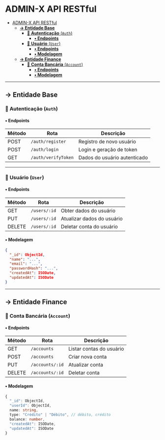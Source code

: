 # ADMIN-X API RESTful

- [ADMIN-X API RESTful](#admin-x-api-restful)
  - [**-\> Entidade Base**](#--entidade-base)
    - [🔐 **Autenticação** (`Auth`)](#-autenticação-auth)
      - [**• Endpoints**](#-endpoints)
    - [👤 **Usuário** (`User`)](#-usuário-user)
      - [**• Endpoints**](#-endpoints-1)
      - [**• Modelagem**](#-modelagem)
  - [**-\> Entidade Finance**](#--entidade-finance)
    - [🏦 **Conta Bancária** (`Account`)](#-conta-bancária-account)
      - [**• Endpoints**](#-endpoints-2)
      - [**• Modelagem**](#-modelagem-1)

---

## **-> Entidade Base**

### 🔐 **Autenticação** (`Auth`)

#### **• Endpoints**

| Método | Rota                | Descrição                    |
| ------ | ------------------- | ---------------------------- |
| POST   | `/auth/register`    | Registro de novo usuário     |
| POST   | `/auth/login`       | Login e geração de token     |
| GET    | `/auth/verifyToken` | Dados do usuário autenticado |

---

### 👤 **Usuário** (`User`)

#### **• Endpoints**

| Método | Rota         | Descrição                  |
| ------ | ------------ | -------------------------- |
| GET    | `/users/:id` | Obter dados do usuário     |
| PUT    | `/users/:id` | Atualizar dados do usuário |
| DELETE | `/users/:id` | Deletar conta do usuário   |

#### **• Modelagem**

```json
{
  "_id": ObjectId,
  "name": "...",
  "email": "...",
  "passwordHash": "...",
  "createdAt": ISODate,
  "updatedAt": ISODate
}
```

---

## **-> Entidade Finance**

### 🏦 **Conta Bancária** (`Account`)

#### **• Endpoints**

| Método | Rota            | Descrição                |
| ------ | --------------- | ------------------------ |
| GET    | `/accounts`     | Listar contas do usuário |
| POST   | `/accounts`     | Criar nova conta         |
| PUT    | `/accounts/:id` | Atualizar conta          |
| DELETE | `/accounts/:id` | Deletar conta            |

#### **• Modelagem**

```ts
{
  "_id": ObjectId,
  "userId": ObjectId,
  name: string,
  type: "Crédito" | "Débito", // débito, crédito
  balance: number,
  "createdAt": ISODate,
  "updatedAt": ISODate
}
```
